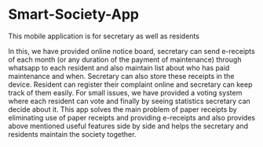 # Smart-Society-App
This mobile application is for secretary as well as residents

In this, we have provided online notice board, secretary can send e-receipts of each month (or any duration of the payment of maintenance)
through whatsapp to each resident and also maintain list about who has paid maintenance and when. Secretary can also store these receipts in the device. Resident can register their complaint online and secretary can keep track of them easily. For small issues, we have provided a voting system where each resident can vote and finally by seeing statistics secretary can decide about it. This app solves the main problem of paper receipts by eliminating use of paper receipts and providing e-receipts and also provides above mentioned useful features side by side and helps the secretary and residents maintain the society together.
